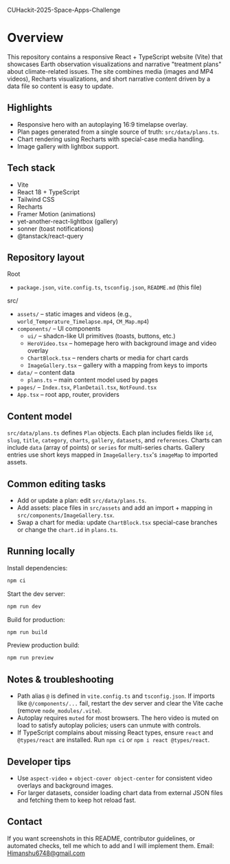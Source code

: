 CUHackit-2025-Space-Apps-Challenge

Overview
========

This repository contains a responsive React + TypeScript website (Vite) that showcases Earth observation visualizations and narrative "treatment plans" about climate-related issues. The site combines media (images and MP4 videos), Recharts visualizations, and short narrative content driven by a data file so content is easy to update.

Highlights
----------
- Responsive hero with an autoplaying 16:9 timelapse overlay.
- Plan pages generated from a single source of truth: `src/data/plans.ts`.
- Chart rendering using Recharts with special-case media handling.
- Image gallery with lightbox support.

Tech stack
----------
- Vite
- React 18 + TypeScript
- Tailwind CSS
- Recharts
- Framer Motion (animations)
- yet-another-react-lightbox (gallery)
- sonner (toast notifications)
- @tanstack/react-query

Repository layout
---------------

Root
- `package.json`, `vite.config.ts`, `tsconfig.json`, `README.md` (this file)

src/
- `assets/` – static images and videos (e.g., `world_Temperature_Timelapse.mp4`, `CM_Map.mp4`)
- `components/` – UI components
	- `ui/` – shadcn-like UI primitives (toasts, buttons, etc.)
	- `HeroVideo.tsx` – homepage hero with background image and video overlay
	- `ChartBlock.tsx` – renders charts or media for chart cards
	- `ImageGallery.tsx` – gallery with a mapping from keys to imports
- `data/` – content data
	- `plans.ts` – main content model used by pages
- `pages/` – `Index.tsx`, `PlanDetail.tsx`, `NotFound.tsx`
- `App.tsx` – root app, router, providers

Content model
-------------

`src/data/plans.ts` defines `Plan` objects. Each plan includes fields like `id`, `slug`, `title`, `category`, `charts`, `gallery`, `datasets`, and `references`. Charts can include `data` (array of points) or `series` for multi-series charts. Gallery entries use short keys mapped in `ImageGallery.tsx`'s `imageMap` to imported assets.

Common editing tasks
--------------------
- Add or update a plan: edit `src/data/plans.ts`.
- Add assets: place files in `src/assets` and add an import + mapping in `src/components/ImageGallery.tsx`.
- Swap a chart for media: update `ChartBlock.tsx` special-case branches or change the `chart.id` in `plans.ts`.

Running locally
---------------

Install dependencies:

```powershell
npm ci
```

Start the dev server:

```powershell
npm run dev
```

Build for production:

```powershell
npm run build
```

Preview production build:

```powershell
npm run preview
```

Notes & troubleshooting
-----------------------
- Path alias `@` is defined in `vite.config.ts` and `tsconfig.json`. If imports like `@/components/...` fail, restart the dev server and clear the Vite cache (remove `node_modules/.vite`).
- Autoplay requires `muted` for most browsers. The hero video is muted on load to satisfy autoplay policies; users can unmute with controls.
- If TypeScript complains about missing React types, ensure `react` and `@types/react` are installed. Run `npm ci` or `npm i react @types/react`.

Developer tips
--------------
- Use `aspect-video` + `object-cover object-center` for consistent video overlays and background images.
- For larger datasets, consider loading chart data from external JSON files and fetching them to keep hot reload fast.

Contact
-------
If you want screenshots in this README, contributor guidelines, or automated checks, tell me which to add and I will implement them.
Email: Himanshu6748@gmail.com

